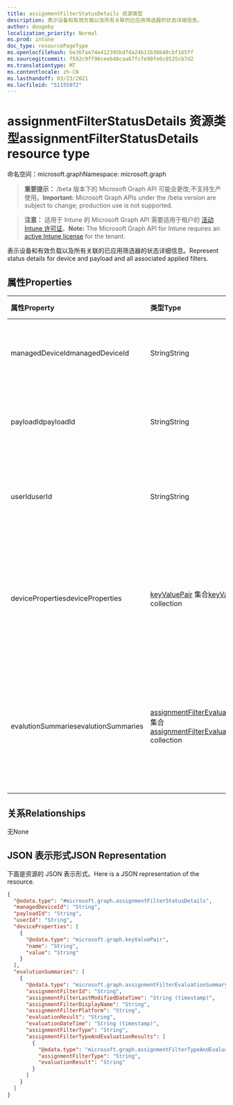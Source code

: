 ```yaml
---
title: assignmentFilterStatusDetails 资源类型
description: 表示设备和有效负载以及所有关联的已应用筛选器的状态详细信息。
author: dougeby
localization_priority: Normal
ms.prod: intune
doc_type: resourcePageType
ms.openlocfilehash: be36fae74e412395bd74a24b11b36b48cbf165ff
ms.sourcegitcommit: f592c9ff96ceeb40caa67fcfe90fe6c8525cb7d2
ms.translationtype: MT
ms.contentlocale: zh-CN
ms.lasthandoff: 03/23/2021
ms.locfileid: "51155972"
---
```

# <a name="assignmentfilterstatusdetails-resource-type"></a><span data-ttu-id="5e868-103">assignmentFilterStatusDetails 资源类型</span><span class="sxs-lookup"><span data-stu-id="5e868-103">assignmentFilterStatusDetails resource type</span></span>

<span data-ttu-id="5e868-104">命名空间：microsoft.graph</span><span class="sxs-lookup"><span data-stu-id="5e868-104">Namespace: microsoft.graph</span></span>

> <span data-ttu-id="5e868-105">**重要提示：** /beta 版本下的 Microsoft Graph API 可能会更改;不支持生产使用。</span><span class="sxs-lookup"><span data-stu-id="5e868-105">**Important:** Microsoft Graph APIs under the /beta version are subject to change; production use is not supported.</span></span>

> <span data-ttu-id="5e868-106">**注意：** 适用于 Intune 的 Microsoft Graph API 需要适用于租户的 [活动 Intune 许可证](https://go.microsoft.com/fwlink/?linkid=839381)。</span><span class="sxs-lookup"><span data-stu-id="5e868-106">**Note:** The Microsoft Graph API for Intune requires an [active Intune license](https://go.microsoft.com/fwlink/?linkid=839381) for the tenant.</span></span>

<span data-ttu-id="5e868-107">表示设备和有效负载以及所有关联的已应用筛选器的状态详细信息。</span><span class="sxs-lookup"><span data-stu-id="5e868-107">Represent status details for device and payload and all associated applied filters.</span></span>

## <a name="properties"></a><span data-ttu-id="5e868-108">属性</span><span class="sxs-lookup"><span data-stu-id="5e868-108">Properties</span></span>
|<span data-ttu-id="5e868-109">属性</span><span class="sxs-lookup"><span data-stu-id="5e868-109">Property</span></span>|<span data-ttu-id="5e868-110">类型</span><span class="sxs-lookup"><span data-stu-id="5e868-110">Type</span></span>|<span data-ttu-id="5e868-111">说明</span><span class="sxs-lookup"><span data-stu-id="5e868-111">Description</span></span>|
|:---|:---|:---|
|<span data-ttu-id="5e868-112">managedDeviceId</span><span class="sxs-lookup"><span data-stu-id="5e868-112">managedDeviceId</span></span>|<span data-ttu-id="5e868-113">String</span><span class="sxs-lookup"><span data-stu-id="5e868-113">String</span></span>|<span data-ttu-id="5e868-114">设备对象的唯一标识符。</span><span class="sxs-lookup"><span data-stu-id="5e868-114">Unique identifier for the device object.</span></span>|
|<span data-ttu-id="5e868-115">payloadId</span><span class="sxs-lookup"><span data-stu-id="5e868-115">payloadId</span></span>|<span data-ttu-id="5e868-116">String</span><span class="sxs-lookup"><span data-stu-id="5e868-116">String</span></span>|<span data-ttu-id="5e868-117">有效负载对象的唯一标识符。</span><span class="sxs-lookup"><span data-stu-id="5e868-117">Unique identifier for payload object.</span></span>|
|<span data-ttu-id="5e868-118">userId</span><span class="sxs-lookup"><span data-stu-id="5e868-118">userId</span></span>|<span data-ttu-id="5e868-119">String</span><span class="sxs-lookup"><span data-stu-id="5e868-119">String</span></span>|<span data-ttu-id="5e868-120">UserId 对象的唯一标识符。</span><span class="sxs-lookup"><span data-stu-id="5e868-120">Unique identifier for UserId object.</span></span> <span data-ttu-id="5e868-121">可以是 null</span><span class="sxs-lookup"><span data-stu-id="5e868-121">Can be null</span></span>|
|<span data-ttu-id="5e868-122">deviceProperties</span><span class="sxs-lookup"><span data-stu-id="5e868-122">deviceProperties</span></span>|<span data-ttu-id="5e868-123">[keyValuePair](../resources/intune-shared-keyvaluepair.md) 集合</span><span class="sxs-lookup"><span data-stu-id="5e868-123">[keyValuePair](../resources/intune-shared-keyvaluepair.md) collection</span></span>|<span data-ttu-id="5e868-124">在设备签入期间用于筛选器评估的设备属性。</span><span class="sxs-lookup"><span data-stu-id="5e868-124">Device properties used for filter evaluation during device check-in time.</span></span>|
|<span data-ttu-id="5e868-125">evalutionSummaries</span><span class="sxs-lookup"><span data-stu-id="5e868-125">evalutionSummaries</span></span>|<span data-ttu-id="5e868-126">[assignmentFilterEvaluationSummary](../resources/intune-policyset-assignmentfilterevaluationsummary.md) 集合</span><span class="sxs-lookup"><span data-stu-id="5e868-126">[assignmentFilterEvaluationSummary](../resources/intune-policyset-assignmentfilterevaluationsummary.md) collection</span></span>|<span data-ttu-id="5e868-127">与设备和负载关联的每个筛选器的评估结果摘要</span><span class="sxs-lookup"><span data-stu-id="5e868-127">Evaluation result summaries for each filter associated to device and payload</span></span>|

## <a name="relationships"></a><span data-ttu-id="5e868-128">关系</span><span class="sxs-lookup"><span data-stu-id="5e868-128">Relationships</span></span>
<span data-ttu-id="5e868-129">无</span><span class="sxs-lookup"><span data-stu-id="5e868-129">None</span></span>

## <a name="json-representation"></a><span data-ttu-id="5e868-130">JSON 表示形式</span><span class="sxs-lookup"><span data-stu-id="5e868-130">JSON Representation</span></span>
<span data-ttu-id="5e868-131">下面是资源的 JSON 表示形式。</span><span class="sxs-lookup"><span data-stu-id="5e868-131">Here is a JSON representation of the resource.</span></span>
<!-- {
  "blockType": "resource",
  "@odata.type": "microsoft.graph.assignmentFilterStatusDetails"
}
-->
``` json
{
  "@odata.type": "#microsoft.graph.assignmentFilterStatusDetails",
  "managedDeviceId": "String",
  "payloadId": "String",
  "userId": "String",
  "deviceProperties": [
    {
      "@odata.type": "microsoft.graph.keyValuePair",
      "name": "String",
      "value": "String"
    }
  ],
  "evalutionSummaries": [
    {
      "@odata.type": "microsoft.graph.assignmentFilterEvaluationSummary",
      "assignmentFilterId": "String",
      "assignmentFilterLastModifiedDateTime": "String (timestamp)",
      "assignmentFilterDisplayName": "String",
      "assignmentFilterPlatform": "String",
      "evaluationResult": "String",
      "evaluationDateTime": "String (timestamp)",
      "assignmentFilterType": "String",
      "assignmentFilterTypeAndEvaluationResults": [
        {
          "@odata.type": "microsoft.graph.assignmentFilterTypeAndEvaluationResult",
          "assignmentFilterType": "String",
          "evaluationResult": "String"
        }
      ]
    }
  ]
}
```




